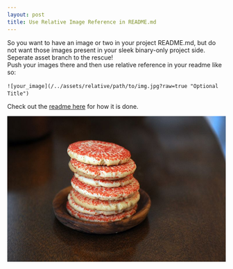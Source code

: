 ```yaml
---
layout: post
title: Use Relative Image Reference in README.md
---
```

So you want to have an image or two in your project README.md, but do not want those images present in your sleek binary-only project side.  
Seperate asset branch to the rescue!  
Push your images there and then use relative reference in your readme like so:

`![your_image](/../assets/relative/path/to/img.jpg?raw=true "Optional Title")`

Check out the [readme here](https://github.com/Epigene/antigua-dark-syntax) for how it is done.

![your_image](https://raw.githubusercontent.com/Epigene/Epigene.github.io/assets/cookies.jpg)
